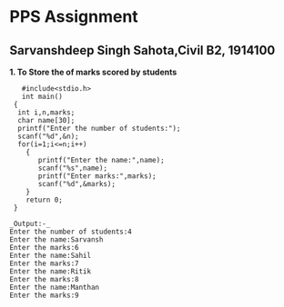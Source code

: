 # PPS Assignment

## Sarvanshdeep Singh Sahota,Civil B2, 1914100

**1. To Store the of marks scored by students**
       
       #include<stdio.h>
       int main()
     {
      int i,n,marks;
      char name[30];
      printf("Enter the number of students:");
      scanf("%d",&n);
      for(i=1;i<=n;i++)
        {
           printf("Enter the name:",name);
           scanf("%s",name);
           printf("Enter marks:",marks);
           scanf("%d",&marks);
        }
        return 0;
     }

    _Output:-_
    Enter the number of students:4
    Enter the name:Sarvansh
    Enter the marks:6
    Enter the name:Sahil
    Enter the marks:7
    Enter the name:Ritik
    Enter the marks:8
    Enter the name:Manthan
    Enter the marks:9
